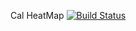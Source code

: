 Cal HeatMap [![Build Status](https://travis-ci.org/kamisama/Cal-HeatMap.png?branch=master)](https://travis-ci.org/kamisama/Cal-HeatMap)